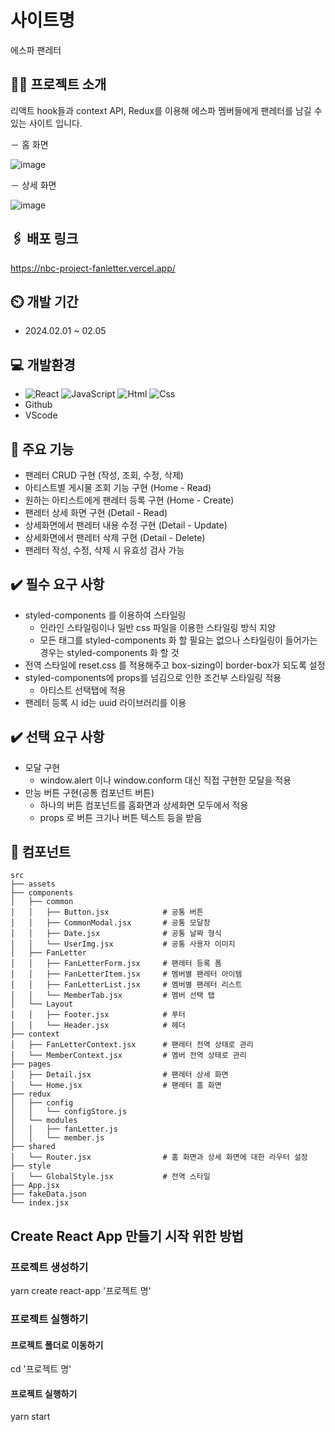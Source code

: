 # 사이트명
에스파 팬레터


## 👩‍💻 프로젝트 소개
리액트 hook들과 context API, Redux를 이용해 에스파 멤버들에게 팬레터를 남길 수 있는 사이트 입니다.

－ 홈 화면

![image](https://github.com/Zzzzyoung/nbc-project-fanletter/assets/154482077/80b83ff9-a6f3-418e-8170-dee7ca4f2140)

－ 상세 화면

![image](https://github.com/Zzzzyoung/nbc-project-fanletter/assets/154482077/097bfae2-db78-4006-80b5-020fe9e9525f)


## 🖇️ 배포 링크
https://nbc-project-fanletter.vercel.app/


## ⏲️ 개발 기간
- 2024.02.01 ~ 02.05


## 💻 개발환경
- <img alt="React" src ="https://img.shields.io/badge/React-444444.svg?&style=for-the-badge&logo=React&logoColor=react"/> <img alt="JavaScript" src ="https://img.shields.io/badge/JavaScriipt-F7DF1E.svg?&style=for-the-badge&logo=JavaScript&logoColor=black"/> <img alt="Html" src ="https://img.shields.io/badge/HTML-E34F26.svg?&style=for-the-badge&logo=HTML5&logoColor=white"/> <img alt="Css" src ="https://img.shields.io/badge/CSS-1572B6.svg?&style=for-the-badge&logo=CSS3&logoColor=white"/>
- Github
- VScode


## 📌 주요 기능
- 팬레터 CRUD 구현 (작성, 조회, 수정, 삭제)
- 아티스트별 게시물 조회 기능 구현 (Home - Read)
- 원하는 아티스트에게 팬레터 등록 구현 (Home - Create)
- 팬레터 상세 화면 구현 (Detail - Read)
- 상세화면에서 팬레터 내용 수정 구현 (Detail - Update)
- 상세화면에서 팬레터 삭제 구현 (Detail - Delete)
- 팬레터 작성, 수정, 삭제 시 유효성 검사 가능


## ✔️ 필수 요구 사항
- styled-components 를 이용하여 스타일링
    - 인라인 스타일링이나 일반 css 파일을 이용한 스타일링 방식 지양
    - 모든 태그를 styled-components 화 할 필요는 없으나 스타일링이 들어가는 경우는 styled-components 화 할 것
- 전역 스타일에 reset.css 를 적용해주고 box-sizing이 border-box가 되도록 설정
- styled-components에 props를 넘김으로 인한 조건부 스타일링 적용
    - 아티스트 선택탭에 적용
- 팬레터 등록 시 id는 uuid 라이브러리를 이용


## ✔️ 선택 요구 사항
- 모달 구현
    - window.alert 이나 window.conform 대신 직접 구현한 모달을 적용
- 만능 버튼 구현(공통 컴포넌트 버튼)
    - 하나의 버튼 컴포넌트를 홈화면과 상세화면 모두에서 적용
    - props 로 버튼 크기나 버튼 텍스트 등을 받음
 

## 🧩 컴포넌트
```
src
├── assets
├── components
│   ├── common
│   │   ├── Button.jsx            # 공통 버튼
│   │   ├── CommonModal.jsx       # 공통 모달창
│   │   ├── Date.jsx              # 공통 날짜 형식
│   │   └── UserImg.jsx           # 공통 사용자 이미지
│   ├── FanLetter
│   │   ├── FanLetterForm.jsx     # 팬레터 등록 폼
│   │   ├── FanLetterItem.jsx     # 멤버별 팬레터 아이템
│   │   ├── FanLetterList.jsx     # 멤버별 팬레터 리스트
│   │   └── MemberTab.jsx         # 멤버 선택 탭
│   └── Layout  
│   │   ├── Footer.jsx            # 푸터
│   │   └── Header.jsx            # 헤더
├── context
│   ├── FanLetterContext.jsx      # 팬레터 전역 상태로 관리
│   └── MemberContext.jsx         # 멤버 전역 상태로 관리
├── pages
│   ├── Detail.jsx                # 팬레터 상세 화면
│   └── Home.jsx                  # 팬레터 홈 화면
├── redux
│   ├── config 
│   │   └── configStore.js 
│   └── modules  
│   │   ├── fanLetter.js
│   │   └── member.js 
├── shared
│   └── Router.jsx                # 홈 화면과 상세 화면에 대한 라우터 설정
├── style
│   └── GlobalStyle.jsx           # 전역 스타일
├── App.jsx
├── fakeData.json
└── index.jsx
```


## Create React App 만들기 시작 위한 방법
### 프로젝트 생성하기
yarn create react-app '프로젝트 명'

### 프로젝트 실행하기
#### 프로젝트 폴더로 이동하기
cd '프로젝트 명'

#### 프로젝트 실행하기
yarn start

